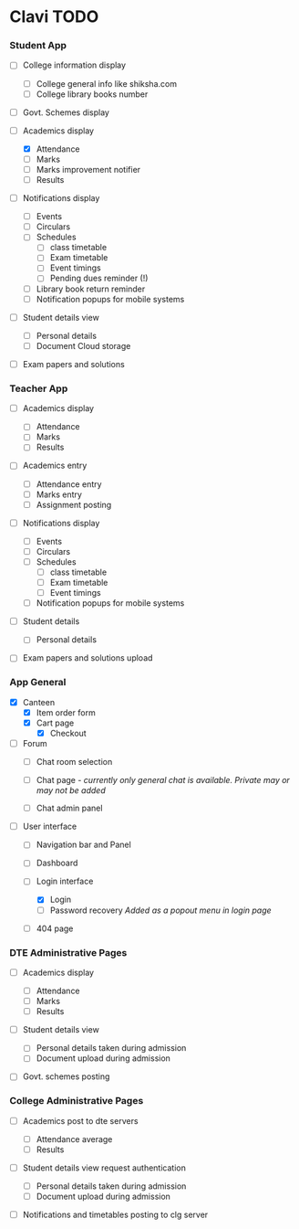 # Clavi TODO

### Student App

* [ ] College information display
  * [ ] College general info like shiksha.com
  * [ ] College library books number
* [ ] Govt. Schemes display
* [ ] Academics display
  * [x] Attendance
  * [ ] Marks
  * [ ] Marks improvement notifier
  * [ ] Results
* [ ] Notifications display
  * [ ] Events
  * [ ] Circulars
  * [ ] Schedules
    * [ ] class timetable
    * [ ] Exam timetable
    * [ ] Event timings
    * [ ] Pending dues reminder (!)
  * [ ] Library book return reminder
  * [ ] Notification popups for mobile systems
* [ ] Student details view
  * [ ] Personal details
  * [ ] Document Cloud storage
* [ ] Exam papers and solutions


### Teacher App

* [ ] Academics display
  * [ ] Attendance
  * [ ] Marks
  * [ ] Results
* [ ] Academics entry
  * [ ] Attendance entry
  * [ ] Marks entry
  * [ ] Assignment posting
* [ ] Notifications display
  * [ ] Events
  * [ ] Circulars
  * [ ] Schedules
    * [ ] class timetable
    * [ ] Exam timetable
    * [ ] Event timings
  * [ ] Notification popups for mobile systems
* [ ] Student details
  * [ ] Personal details
* [ ] Exam papers and solutions upload




### App General


* [x] Canteen
  * [x] Item order form
  * [x] Cart page
    * [x] Checkout
* [ ] Forum
  * [ ] Chat room selection
  * [ ] Chat page - _currently only general chat is available. Private may or may not be added_
  * [ ] Chat admin panel


* [ ] User interface
  * [ ] Navigation bar and Panel
  * [ ] Dashboard
  * [ ] Login interface
    * [x] Login
    * [ ] Password recovery _Added as a popout menu in login page_
  * [ ] 404 page




### DTE Administrative Pages

* [ ] Academics display
  * [ ] Attendance
  * [ ] Marks
  * [ ] Results
* [ ] Student details view
  * [ ] Personal details taken during admission
  * [ ] Document upload during admission
* [ ] Govt. schemes posting



### College Administrative Pages

* [ ] Academics post to dte servers
  * [ ] Attendance average
  * [ ] Results
* [ ] Student details view request authentication
  * [ ] Personal details taken during admission
  * [ ] Document upload during admission
* [ ] Notifications and timetables posting to clg server


































